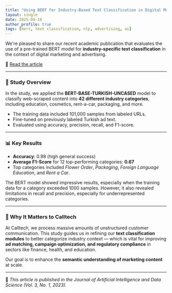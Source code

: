 ```yaml
---
title: "Using BERT for Industry-Based Text Classification in Digital Marketing"
layout: single
date: 2025-04-16
author_profile: true
tags: [bert, text classification, nlp, advertising, ai]
---
```


We're pleased to share our recent academic publication that evaluates the use of a pre-trained BERT model for **industry-specific text classification** in the context of digital marketing and advertising.

📄 <a href="https://dergipark.org.tr/en/download/article-file/3121646" target="_blank" rel="noopener noreferrer">Read the article</a>

---

### 🧠 Study Overview

In the study, we applied the **BERT-BASE-TURKISH-UNCASED** model to classify web-scraped content into **42 different industry categories**, including education, cosmetics, rent-a-car, packaging, and more.

- The training data included 101,000 samples from labeled URLs.
- Fine-tuned on previously labeled Turkish ad text.
- Evaluated using accuracy, precision, recall, and F1-score.

---

### 📊 Key Results

- **Accuracy**: 0.98 (high general success)
- **Average F1-Score** for 12 top-performing categories: **0.67**
- Top categories included *Flower Order*, *Packaging*, *Foreign Language Education*, and *Rent a Car*.

The BERT model showed impressive results, especially when the training data for a category exceeded 1000 samples. However, it also revealed limitations in recall and precision, especially for underrepresented categories.

---

### 🤖 Why It Matters to Calltech

At Calltech, we process massive amounts of unstructured customer communication. This study guides us in refining our **text classification modules** to better categorize industry context — which is vital for improving **ad matching, campaign optimization, and regulatory compliance** in sectors like finance, health, and education.

Our goal is to enhance the **semantic understanding of marketing content** at scale.

---

💬 *This article is published in the Journal of Artificial Intelligence and Data Science (Vol. 3, No. 1, 2023).*
